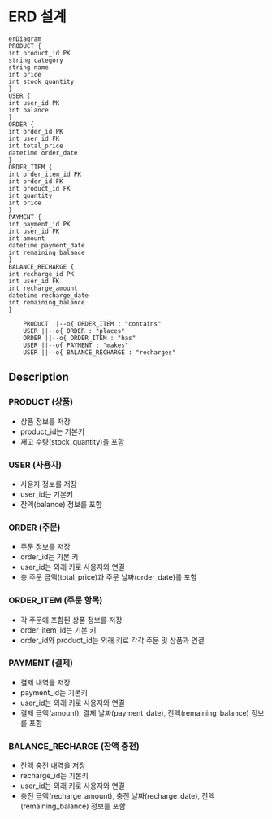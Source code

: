 # ERD 설계

```mermaid
erDiagram
PRODUCT {
int product_id PK
string category
string name
int price
int stock_quantity
}
USER {
int user_id PK
int balance
}
ORDER {
int order_id PK
int user_id FK
int total_price
datetime order_date
}
ORDER_ITEM {
int order_item_id PK
int order_id FK
int product_id FK
int quantity
int price
}
PAYMENT {
int payment_id PK
int user_id FK
int amount
datetime payment_date
int remaining_balance
}
BALANCE_RECHARGE {
int recharge_id PK
int user_id FK
int recharge_amount
datetime recharge_date
int remaining_balance
}

    PRODUCT ||--o{ ORDER_ITEM : "contains"
    USER ||--o{ ORDER : "places"
    ORDER ||--o{ ORDER_ITEM : "has"
    USER ||--o{ PAYMENT : "makes"
    USER ||--o{ BALANCE_RECHARGE : "recharges"
```

## Description

### PRODUCT (상품)
- 상품 정보를 저장
- product_id는 기본키
- 재고 수량(stock_quantity)을 포함

### USER (사용자)

- 사용자 정보를 저장
- user_id는 기본키
- 잔액(balance) 정보를 포함

### ORDER (주문)

- 주문 정보를 저장
- order_id는 기본 키
- user_id는 외래 키로 사용자와 연결
- 총 주문 금액(total_price)과 주문 날짜(order_date)를 포함

### ORDER_ITEM (주문 항목)

- 각 주문에 포함된 상품 정보를 저장
- order_item_id는 기본 키
- order_id와 product_id는 외래 키로 각각 주문 및 상품과 연결

### PAYMENT (결제)

- 결제 내역을 저장
- payment_id는 기본키
- user_id는 외래 키로 사용자와 연결
- 결제 금액(amount), 결제 날짜(payment_date), 잔액(remaining_balance) 정보를 포함

### BALANCE_RECHARGE (잔액 충전)

- 잔액 충전 내역을 저장
- recharge_id는 기본키
- user_id는 외래 키로 사용자와 연결
- 충전 금액(recharge_amount), 충전 날짜(recharge_date), 잔액(remaining_balance) 정보를 포함
